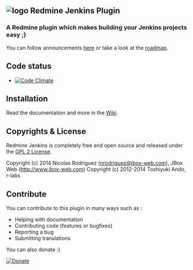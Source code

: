 ## ![logo](https://raw.github.com/jbox-web/redmine_jenkins/gh-pages/images/jenkins_logo.png) Redmine Jenkins Plugin

### A Redmine plugin which makes building your Jenkins projects easy ;)

You can follow announcements [here](https://github.com/jbox-web/redmine_jenkins/wiki/Announcements) or take a look at the [roadmap](https://github.com/jbox-web/redmine_jenkins/wiki/Roadmap).

## Code status

* [![Code Climate](https://codeclimate.com/github/jbox-web/redmine_jenkins.png)](https://codeclimate.com/github/jbox-web/redmine_jenkins)

## Installation

Read the documentation and more in the [Wiki](https://github.com/jbox-web/redmine_jenkins/wiki).

## Copyrights & License
Redmine Jenkins is completely free and open source and released under the [GPL 2 License](https://github.com/jbox-web/redmine_jenkins/blob/devel/LICENSE).

Copyright (c) 2014 Nicolas Rodriguez (nrodriguez@jbox-web.com), JBox Web (http://www.jbox-web.com)
Copyright (c) 2012-2014 Toshiyuki Ando, r-labs

## Contribute

You can contribute to this plugin in many ways such as :
* Helping with documentation
* Contributing code (features or bugfixes)
* Reporting a bug
* Submitting translations

You can also donate :)

[![Donate](https://www.paypalobjects.com/en_US/i/btn/btn_donate_LG.gif)](https://www.paypal.com/cgi-bin/webscr?cmd=_s-xclick&hosted_button_id=FBT7E7DAVVEEU)

 
